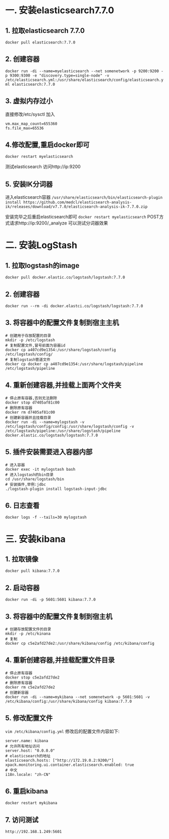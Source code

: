 # 一. 安装elasticsearch7.7.0
## 1. 拉取elasticsearch 7.7.0 
`docker pull elasticsearch:7.7.0`

## 2. 创建容器
`docker run -di --name=myelasticsearch --net somenetwork -p 9200:9200 -p 9300:9300 -e "discovery.type=single-node" -v /etc/elasticsearch.yml:/usr/share/elasticsearch/config/elasticsearch.yml elasticsearch:7.7.0`

## 3. 虚拟内存过小
直接修改/etc/sysctl 
加入
```
vm.max_map_count=655360
fs.file_max=65536
```

## 4.修改配置,重启docker即可
```
docker restart myelasticsearch
```
测试elasticsearch
访问http://ip:9200

## 5. 安装IK分词器
进入elasticsearch容器
`/usr/share/elasticsearch/bin/elasticsearch-plugin install https://github.com/medcl/elasticsearch-analysis-ik/releases/download/v7.7.0/elasticsearch-analysis-ik-7.7.0.zip`

安装完毕之后重启elasticsearch即可
`docker restart myelasticsearch`
POST方式请求http://ip:9200/_analyze 可以测试分词器效果

# 二. 安装LogStash
## 1. 拉取logstash的image
`docker pull docker.elastic.co/logstash/logstash:7.7.0`
## 2. 创建容器
`docker run --rm -di docker.elastci.co/logstash/logstash:7.7.0`
## 3. 将容器中的配置文件复制到宿主主机
```
# 创建用于存放配置的目录
mkdir -p /etc/logstash
# 复制配置文件,冒号前面为容器id
docker cp a407cd9e1354:/usr/share/logstash/config /etc/logstash/config/
# 复制logstash管道文件
docker cp docker cp a407cd9e1354:/usr/share/logstash/pipeline /etc/logstash/pipeline
```
## 4. 重新创建容器,并挂载上面两个文件夹
```
# 停止原有容器,否则无法删除
docker stop d7405af81c00
# 删除原有容器
docker rm d7405af81c00
# 创建新容器并且挂载目录
docker run -di --name=mylogstash -v /etc/logstash/config/config:/usr/share/logstash/config -v /etc/logstash/pipeline:/usr/share/logstash/pipeline docker.elastic.co/logstash/logstash:7.7.0
```
## 5. 插件安装需要进入容器内部
```
# 进入容器
docker exec -it mylogstash bash
# 进入logstash的bin目录
cd /usr/share/logstash/bin
# 安装插件,举例:jdbc
./logstash-plugin install logstash-input-jdbc
```
## 6. 日志查看
```
docker logs -f --tails=30 mylogstash
```
# 三. 安装kibana
## 1. 拉取镜像
`docker pull kibana:7.7.0`
## 2. 启动容器
`docker run -di -p 5601:5601 kibana:7.7.0`
## 3. 将容器中的配置文件复制到宿主机
```
# 创建存放配置文件的目录
mkdir -p /etc/kinana
# 复制
docker cp c5e2afd27de2:/usr/share/kibana/config /etc/kibana/config
```
## 4. 重新创建容器,并挂载配置文件目录
```
# 停止原有容器
docker stop c5e2afd27de2
# 删除原有容器
docker rm c5e2afd27de2
# 创建新容器
docker run -di --name=mykibana --net somenetwork -p 5601:5601 -v /etc/kibana/config:/usr/share/kibana/config kibana:7.7.0 
```

## 5. 修改配置文件
`vim /etc/kibana/config.yml`
修改后的配置文件内容如下:
```
server.name: kibana
# 允许所有地址访问
server.host: "0.0.0.0"
# elasticsearch的地址
elasticsearch.hosts: ["http://172.19.0.2:9200/"]
xpack.monitoring.ui.container.elasticsearch.enabled: true
# 中文
i18n.locale: "zh-CN"
```

## 6. 重启kibana
`docker restart mykibana`

## 7. 访问测试
`http://192.168.1.249:5601`
